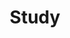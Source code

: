 ---
layout: category
title: Study
background: '/img/bg-post-study.jpg'
description: 여러가지 촘촘따리 공부한 내용을 저장합니다.
tags: [algorithm, baekjoon, githubBlog, jekyll, rest, restful, miniproject, error, spring, lombok, markdown, database, mongodb, reactjs, nodejs, docker, designpattern, opensource, openapi]
---